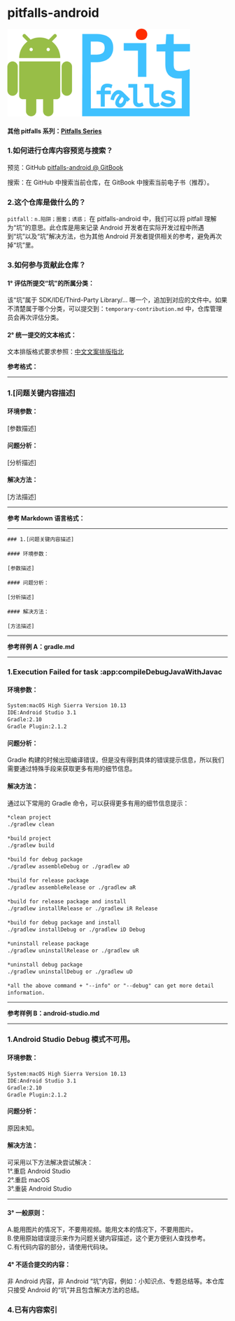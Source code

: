 # pitfalls-android

<img src="logo-pitfalls-android.png" width="" height="200"/>


#### 其他 pitfalls 系列：[Pitfalls Series](https://github.com/42Chapters/pitfalls)

### 1.如何进行仓库内容预览与搜索？

预览：GitHub [pitfalls-android @ GitBook](https://42chapters.gitbook.io/pitfalls-android/)

搜索：在 GitHub 中搜索当前仓库，在 GitBook 中搜索当前电子书（推荐）。

### 2.这个仓库是做什么的？

`pitfall：n.陷阱；圈套；诱惑；` 在 pitfalls-android 中，我们可以将 pitfall 理解为“坑”的意思。此仓库是用来记录 Android 开发者在实际开发过程中所遇到“坑”以及“坑”解决方法，也为其他 Android 开发者提供相关的参考，避免再次掉“坑”里。

### 3.如何参与贡献此仓库？

#### 1° 评估所提交“坑”的所属分类：

该“坑”属于 SDK/IDE/Third-Party Library/... 哪一个，追加到对应的文件中。如果不清楚属于哪个分类，可以提交到：`temporary-contribution.md` 中，仓库管理员会再次评估分类。

#### 2° 统一提交的文本格式：

文本排版格式要求参照：[中文文案排版指北](https://github.com/sparanoid/chinese-copywriting-guidelines)

**参考格式：**

***
### 1.[问题关键内容描述]

#### 环境参数：

[参数描述]

#### 问题分析：

[分析描述]

#### 解决方法：

[方法描述]
***

**参考 Markdown 语言格式：**

***
```
### 1.[问题关键内容描述]

#### 环境参数：

[参数描述]

#### 问题分析：

[分析描述]

#### 解决方法：

[方法描述]
```
***

**参考样例 A：gradle.md**
*** 
### 1.Execution Failed for task :app:compileDebugJavaWithJavac

#### 环境参数：

```  
System:macOS High Sierra Version 10.13
IDE:Android Studio 3.1
Gradle:2.10
Gradle Plugin:2.1.2
```

#### 问题分析：

Gradle 构建的时候出现编译错误，但是没有得到具体的错误提示信息，所以我们需要通过特殊手段来获取更多有用的细节信息。


#### 解决方法：

通过以下常用的 Gradle 命令，可以获得更多有用的细节信息提示：

```
*clean project
./gradlew clean  

*build project
./gradlew build

*build for debug package
./gradlew assembleDebug or ./gradlew aD

*build for release package
./gradlew assembleRelease or ./gradlew aR

*build for release package and install
./gradlew installRelease or ./gradlew iR Release

*build for debug package and install
./gradlew installDebug or ./gradlew iD Debug

*uninstall release package
./gradlew uninstallRelease or ./gradlew uR

*uninstall debug package
./gradlew uninstallDebug or ./gradlew uD 

*all the above command + "--info" or "--debug" can get more detail information.
```

***

**参考样例 B：android-studio.md**
***
### 1.Android Studio Debug 模式不可用。

#### 环境参数：

```  
System:macOS High Sierra Version 10.13
IDE:Android Studio 3.1
Gradle:2.10
Gradle Plugin:2.1.2
```

#### 问题分析：

原因未知。

#### 解决方法：

可采用以下方法解决尝试解决：  
1°.重启 Android Studio  
2°.重启 macOS  
3°.重装 Android Studio
***


#### 3° 一般原则：

A.能用图片的情况下，不要用视频。能用文本的情况下，不要用图片。  
B.使用原始错误提示来作为问题关键内容描述，这个更方便别人查找参考。  
C.有代码内容的部分，请使用代码块。

#### 4° 不适合提交的内容：

非 Android 内容，非 Android “坑”内容，例如：小知识点、专题总结等。本仓库只接受 Android 的“坑”并且包含解决方法的总结。


### 4.已有内容索引

